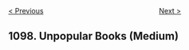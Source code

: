 <!--|This file generated by command(leetcode description); DO NOT EDIT.    |-->
<!--+----------------------------------------------------------------------+-->
<!--|@author    Openset <openset.wang@gmail.com>                           |-->
<!--|@link      https://github.com/openset                                 |-->
<!--|@home      https://github.com/openset/leetcode                        |-->
<!--+----------------------------------------------------------------------+-->

[< Previous](https://github.com/openset/leetcode/tree/master/problems/game-play-analysis-v "Game Play Analysis V")
　　　　　　　　　　　　　　　　
[Next >](https://github.com/openset/leetcode/tree/master/problems/two-sum-less-than-k "Two Sum Less Than K")

## 1098. Unpopular Books (Medium)



